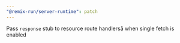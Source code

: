 ```yaml
---
"@remix-run/server-runtime": patch
---
```


Pass `response` stub to resource route handlerså when single fetch is enabled
